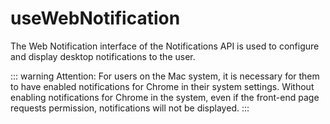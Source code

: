 # useWebNotification

The Web Notification interface of the Notifications API is used to configure and display desktop notifications to the user.

::: warning
Attention: For users on the Mac system, it is necessary for them to have enabled notifications for Chrome in their system settings. Without enabling notifications for Chrome in the system, even if the front-end page requests permission, notifications will not be displayed.
:::
